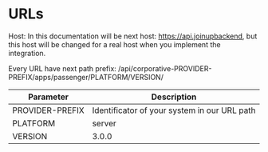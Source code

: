 # URLs

Host: In this documentation will be next host: https://api.joinupbackend, but this host will be changed for a real host when you implement the integration.

Every URL have next path prefix:  /api/corporative-PROVIDER-PREFIX/apps/passenger/PLATFORM/VERSION/


Parameter | Description
--------- | -----------
PROVIDER-PREFIX | Identificator of your system in our URL path
PLATFORM | server
VERSION | 3.0.0